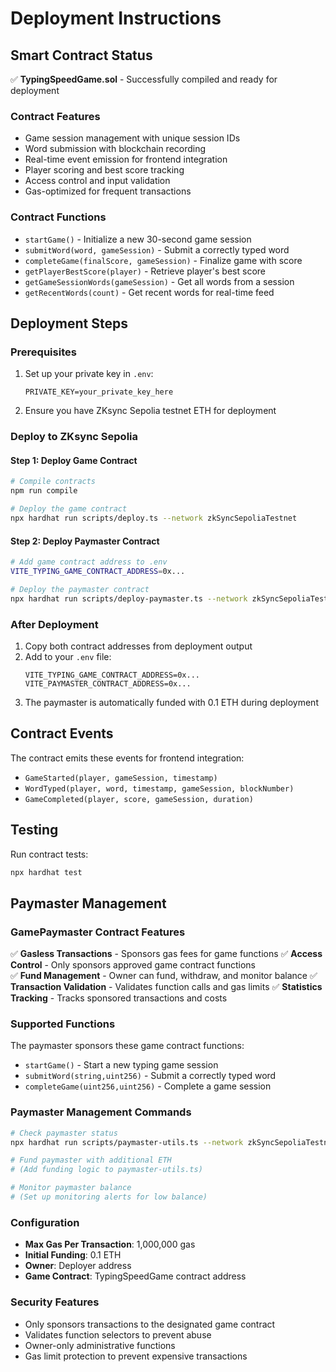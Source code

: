 # Deployment Instructions

## Smart Contract Status

✅ **TypingSpeedGame.sol** - Successfully compiled and ready for deployment

### Contract Features
- Game session management with unique session IDs
- Word submission with blockchain recording
- Real-time event emission for frontend integration
- Player scoring and best score tracking
- Access control and input validation
- Gas-optimized for frequent transactions

### Contract Functions
- `startGame()` - Initialize a new 30-second game session
- `submitWord(word, gameSession)` - Submit a correctly typed word
- `completeGame(finalScore, gameSession)` - Finalize game with score
- `getPlayerBestScore(player)` - Retrieve player's best score
- `getGameSessionWords(gameSession)` - Get all words from a session
- `getRecentWords(count)` - Get recent words for real-time feed

## Deployment Steps

### Prerequisites
1. Set up your private key in `.env`:
   ```
   PRIVATE_KEY=your_private_key_here
   ```

2. Ensure you have ZKsync Sepolia testnet ETH for deployment

### Deploy to ZKsync Sepolia

#### Step 1: Deploy Game Contract
```bash
# Compile contracts
npm run compile

# Deploy the game contract
npx hardhat run scripts/deploy.ts --network zkSyncSepoliaTestnet
```

#### Step 2: Deploy Paymaster Contract
```bash
# Add game contract address to .env
VITE_TYPING_GAME_CONTRACT_ADDRESS=0x...

# Deploy the paymaster contract
npx hardhat run scripts/deploy-paymaster.ts --network zkSyncSepoliaTestnet
```

### After Deployment
1. Copy both contract addresses from deployment output
2. Add to your `.env` file:
   ```
   VITE_TYPING_GAME_CONTRACT_ADDRESS=0x...
   VITE_PAYMASTER_CONTRACT_ADDRESS=0x...
   ```
3. The paymaster is automatically funded with 0.1 ETH during deployment

## Contract Events
The contract emits these events for frontend integration:
- `GameStarted(player, gameSession, timestamp)`
- `WordTyped(player, word, timestamp, gameSession, blockNumber)`
- `GameCompleted(player, score, gameSession, duration)`

## Testing
Run contract tests:
```bash
npx hardhat test
```

## Paymaster Management

### GamePaymaster Contract Features
✅ **Gasless Transactions** - Sponsors gas fees for game functions
✅ **Access Control** - Only sponsors approved game contract functions  
✅ **Fund Management** - Owner can fund, withdraw, and monitor balance
✅ **Transaction Validation** - Validates function calls and gas limits
✅ **Statistics Tracking** - Tracks sponsored transactions and costs

### Supported Functions
The paymaster sponsors these game contract functions:
- `startGame()` - Start a new typing game session
- `submitWord(string,uint256)` - Submit a correctly typed word
- `completeGame(uint256,uint256)` - Complete a game session

### Paymaster Management Commands
```bash
# Check paymaster status
npx hardhat run scripts/paymaster-utils.ts --network zkSyncSepoliaTestnet

# Fund paymaster with additional ETH
# (Add funding logic to paymaster-utils.ts)

# Monitor paymaster balance
# (Set up monitoring alerts for low balance)
```

### Configuration
- **Max Gas Per Transaction**: 1,000,000 gas
- **Initial Funding**: 0.1 ETH
- **Owner**: Deployer address
- **Game Contract**: TypingSpeedGame contract address

### Security Features
- Only sponsors transactions to the designated game contract
- Validates function selectors to prevent abuse
- Owner-only administrative functions
- Gas limit protection to prevent expensive transactions
